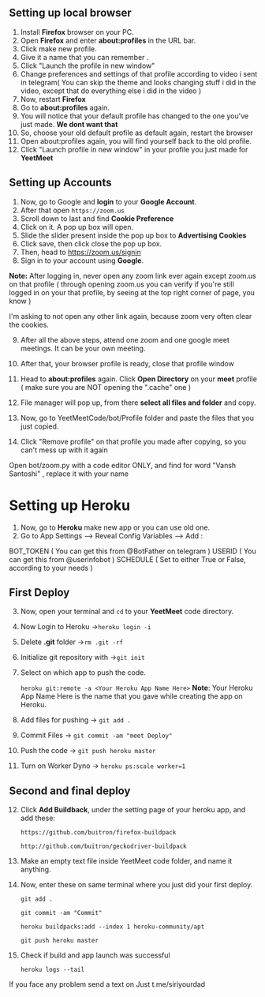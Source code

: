## Setting up local browser
 1. Install **Firefox** browser on your PC.
 2. Open **Firefox** and enter **about:profiles** in the URL bar.
 3. Click make new profile.
 4. Give it a name that you can remember .
 5. Click "Launch the profile in new window"
 6. Change preferences and settings of that profile according to video i sent in telegram( You can skip the theme and looks changing stuff i did in the video, except that do everything else i did in the video )
 7. Now, restart **Firefox**
 8. Go to **about:profiles** again.
 9. You will notice that your default profile has changed to the one you've just made. **We dont want that** 
 10. So, choose your old default profile as default again, restart the browser
 11. Open about:profiles again, you will find yourself back to the old profile.
 12. Click "Launch profile in new window" in your profile you just made for **YeetMeet**
 
## Setting up Accounts
 1. Now, go to Google and **login** to your **Google Account**.
 2. After that open `https://zoom.us`   
 3. Scroll down to last and find **Cookie Preference**
 4. Click on it. A pop up box will open.
 5. Slide the slider  present inside the pop up box to **Advertising Cookies**
 6. Click save, then click close the pop up box.
 7. Then, head to https://zoom.us/signin
 8. Sign in to your account using **Google**.

**Note:** After logging in, never open any zoom link ever again except zoom.us on that profile ( through 
opening zoom.us you can verify if you're still logged in on your that profile, 
by seeing at the top right corner of page, you know ) 

I'm asking to not open any other link again, because zoom very often clear the cookies.


9. After all the above steps, attend one zoom and one google meet meetings. It can  be your own meeting.


10. After that, your browser profile is ready, close that profile window
11. Head to **about:profiles** again. Click **Open Directory** on your **meet** profile ( make sure you are NOT opening the ".cache" one )
12. File manager will pop up, from there **select all files and folder** and copy.
13. Now, go to YeetMeetCode/bot/Profile folder and paste the files that you just copied.
14. Click "Remove profile" on that profile you made after copying, so you can't mess up with it again

Open bot/zoom.py with a code editor ONLY, and find for word "Vansh Santoshi" , replace it with your name

# Setting up Heroku

 1. Now, go to **Heroku** make new app or you can use old one.
 2. Go to App Settings --> Reveal Config Variables --> Add :

BOT_TOKEN   ( You can get this from @BotFather on telegram )
USERID      ( You can get this from @userinfobot )
SCHEDULE    ( Set to either True or False, according to your needs )

## First Deploy

3. Now, open your terminal and `cd` to your **YeetMeet** code directory.
4. Now Login to Heroku ->`heroku login -i`
5. Delete **.git** folder ->`rm .git -rf`
6. Initialize git repository  with ->`git init`
7. Select on which app to push the code.

    `heroku git:remote -a <Your Heroku App Name Here>`
    **Note**: Your Heroku App Name Here is the name that you gave while creating the app on Heroku.

8. Add files for pushing -> `git add .`
9. Commit Files -> `git commit -am "meet Deploy"`
10. Push the code -> `git push heroku master`
11. Turn on Worker Dyno -> `heroku ps:scale worker=1`


## Second and final deploy

12. Click **Add Buildback**, under the setting page of your heroku app, and add these:

    `https://github.com/buitron/firefox-buildpack`

    `http://github.com/buitron/geckodriver-buildpack`

13. Make an empty text file inside YeetMeet code folder, and name it anything.

14. Now, enter these on same terminal where you just did your first deploy.

    `git add .`

    `git commit -am "Commit"`

    `heroku buildpacks:add --index 1 heroku-community/apt`

    `git push heroku master`

15. Check if build and app launch was successful

    `heroku logs --tail`

If you face any problem send a text on Just t.me/siriyourdad
